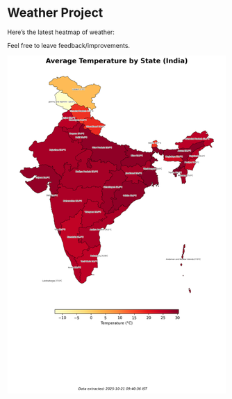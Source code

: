 # Weather Project

Here’s the latest heatmap of weather:

Feel free to leave feedback/improvements.

![India Heatmap](docs/assets/india_heatmap.png?v=F707BF)
